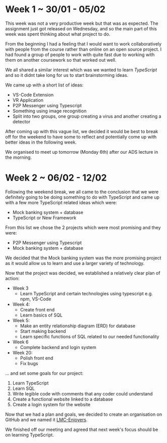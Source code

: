 # **Week 1** \~ 30/01 - 05/02

This week was not a very productive week but that was as expected. The assignment just got released on Wednesday, and so the main part of this week was spent thinking about what project to do.

From the beginning I had a feeling that I would want to work collaboratively with people from the course rather than online on an open source project. I had found a group of people to work with quite fast due to working with them on another coursework so that worked out well.

We all shared a similar interest which was we wanted to learn *TypeScript* and so it didnt take long for us to start brainstorming ideas.

We came up with a short list of ideas:
- VS-Code Extension
- VR Application
- P2P Messenger using Typescript
- Something using image recognition
- Split into two groups, one group creating a virus and another creating a detector

After coming up with this vague list, we decided it would be best to break off for the weekend to have some to reflect and potentially come up with better ideas in the following week.

We organised to meet up tomorrow (Monday 6th) after our ADS lecture in the morning.

# **Week 2** \~ 06/02 - 12/02

Following the weekend break, we all came to the conclusion that we were definitely going to be doing something to do with TypeScript and came up with a few more TypeScript related ideas which were:
- Mock banking system + database
- TypeScript or New Framework

From this list we chose the 2 projects which were most promising and they were:
- P2P Messenger using Typescript
- Mock banking system + database

We decided that the Mock banking system was the more promising project as it would allow us to learn and use a larger variety of technology.

Now that the project was decided, we established a relatively clear plan of action:
- Week 3
    - Learn TypeScript and certain technologies using typescript e.g. npm, VS-Code 
- Week 4:
    - Create front end
    - Learn basics of SQL
- Week 5:
    - Make an entity relationship diagram (ERD) for database
    - Start making backend
    - Learn specific functions of SQL related to our needed functionality
- Week 6
    - Complete backend and login system
- Week 20:
    - Polish front end
    - Fix bugs

... and set some goals for our project:
1. Learn TypeScript
2. Learn SQL
3. Write legible code with comments that any coder could understand
4. Create a functional website linked to a database
5. Create a login system for the website

Now that we had a plan and goals, we decided to create an organisation on GitHub and we named it [LMC-Enjoyers](https://github.com/LMC-Enjoyers). 

We finished off our meeting and agreed that next week's focus should be on learning TypeScript.
